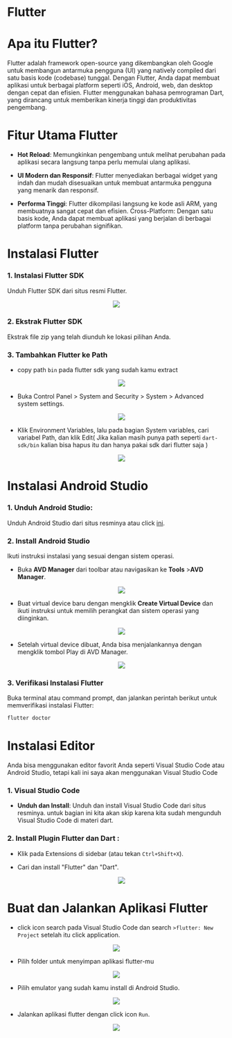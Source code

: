 # Flutter

# Apa itu Flutter?
Flutter adalah framework open-source yang dikembangkan oleh Google untuk membangun antarmuka pengguna (UI) yang natively compiled dari satu basis kode (codebase) tunggal. Dengan Flutter, Anda dapat membuat aplikasi untuk berbagai platform seperti iOS, Android, web, dan desktop dengan cepat dan efisien. Flutter menggunakan bahasa pemrograman Dart, yang dirancang untuk memberikan kinerja tinggi dan produktivitas pengembang.

# Fitur Utama Flutter
- **Hot Reload**: Memungkinkan pengembang untuk melihat perubahan pada aplikasi secara langsung tanpa perlu memulai ulang aplikasi.

- **UI Modern dan Responsif**: Flutter menyediakan berbagai widget yang indah dan mudah disesuaikan untuk membuat antarmuka pengguna yang menarik dan responsif.

- **Performa Tinggi**: Flutter dikompilasi langsung ke kode asli ARM, yang membuatnya sangat cepat dan efisien.
Cross-Platform: Dengan satu basis kode, Anda dapat membuat aplikasi yang berjalan di berbagai platform tanpa perubahan signifikan.

# Instalasi Flutter
### 1. Instalasi Flutter SDK
   Unduh Flutter SDK dari situs resmi Flutter.
 <p align="center">
 <img src="assets/flutter-sdk.gif"> 
 </p>

 ### 2. Ekstrak Flutter SDK
 Ekstrak file zip yang telah diunduh ke lokasi pilihan Anda.

 ### 3. Tambahkan Flutter ke Path
   - copy path `bin` pada flutter sdk yang sudah kamu extract
      <p align="center">
      <img src="assets/flutter-bin.gif"> 
      </p>

   - Buka Control Panel > System and Security > System > Advanced system settings.

      <p align="center">
      <img src="assets/flutter-advance-settings.gif"> 
      </p>

   - Klik Environment Variables, lalu pada bagian System variables, cari variabel Path, dan klik Edit( Jika kalian masih punya path seperti `dart-sdk/bin` kalian bisa hapus itu dan hanya pakai sdk dari flutter saja )

      <p align="center">
      <img src="assets/flutter-path.gif"> 
      </p>
   

# Instalasi Android Studio
### 1. Unduh Android Studio:
   Unduh Android Studio dari situs resminya atau click [ini](https://developer.android.com/studio?gad_source=1&gclid=Cj0KCQjwjLGyBhCYARIsAPqTz1_EoFmucCBFbB7KhLIbgoxqgJrUXoNzorQHKm1BikB6G0fJaYYeGvYaAnPEEALw_wcB&gclsrc=aw.ds).

### 2. Install Android Studio
   Ikuti instruksi instalasi yang sesuai dengan sistem operasi.

   - Buka **AVD Manager** dari toolbar atau navigasikan ke **Tools** >**AVD Manager**.

      <p align="center">
      <img src="assets/android-studio-avd.gif"> 
      </p>

   - Buat virtual device baru dengan mengklik **Create Virtual Device** dan ikuti instruksi untuk memilih perangkat dan sistem operasi yang diinginkan.

      <p align="center">
      <img src="assets/android-studio-avd-manager.gif"> 
      </p>

   - Setelah virtual device dibuat, Anda bisa menjalankannya dengan mengklik tombol Play di AVD Manager.
      <p align="center">
      <img src="assets/android-studio-mobile.gif"> 
      </p>

### 3. Verifikasi Instalasi Flutter
Buka terminal atau command prompt, dan jalankan perintah berikut untuk memverifikasi instalasi Flutter:
```sh
flutter doctor
```

# Instalasi Editor
Anda bisa menggunakan editor favorit Anda seperti Visual Studio Code atau Android Studio, tetapi kali ini saya akan menggunakan Visual Studio Code

### 1. Visual Studio Code
   - **Unduh dan Install**: Unduh dan install Visual Studio Code dari situs resminya. untuk bagian ini kita akan skip karena kita sudah mengunduh Visual Studio Code di materi dart.

### 2. Install Plugin Flutter dan Dart : 
   - Klik pada Extensions di sidebar (atau tekan `Ctrl+Shift+X`).

   - Cari dan install "Flutter" dan "Dart".

      <p align="center">
      <img src="assets/flutter-dart-extention.gif"> 
      </p>

# Buat dan Jalankan Aplikasi Flutter

- click icon search pada Visual Studio Code dan search `>flutter: New Project` setelah itu click application.

<p align="center">
<img src="assets/flutter-search.gif"> 
</p>

- Pilih folder untuk menyimpan aplikasi flutter-mu
<p align="center">
<img src="assets/flutter-new-project.gif"> 
</p>

- Pilih emulator yang sudah kamu install di Android Studio.
<p align="center">
<img src="assets/flutter-emulator.gif"> 
</p>

- Jalankan aplikasi flutter dengan click icon `Run`.
<p align="center">
<img src="assets/flutter-first-app.gif"> 
</p>






 



   